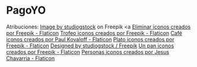 # PagoYO

Atribuciones:
<a href="https://www.freepik.com/free-vector/bundle-with-set-face-business-people_6196665.htm#query=avatar&position=4&from_view=search&track=sph">Image by studiogstock</a> on Freepik
<a <a href="https://www.flaticon.es/iconos-gratis/eliminar" title="eliminar iconos">Eliminar iconos creados por Freepik - Flaticon</a>
<a href="https://www.flaticon.es/iconos-gratis/trofeo" title="trofeo iconos">Trofeo iconos creados por Freepik - Flaticon</a>
<a href="https://www.flaticon.es/iconos-gratis/cafe" title="café iconos">Café iconos creados por Paul Kovaloff - Flaticon</a>
<a href="https://www.flaticon.es/iconos-gratis/plato" title="plato iconos">Plato iconos creados por Freepik - Flaticon</a>
<a href="http://www.freepik.com">Designed by studiogstock / Freepik</a>
<a href="https://www.flaticon.es/iconos-gratis/un-pan" title="un pan iconos">Un pan iconos creados por Freepik - Flaticon</a>
<a href="https://www.flaticon.es/iconos-gratis/personas" title="personas iconos">Personas iconos creados por Jesus Chavarria - Flaticon</a>